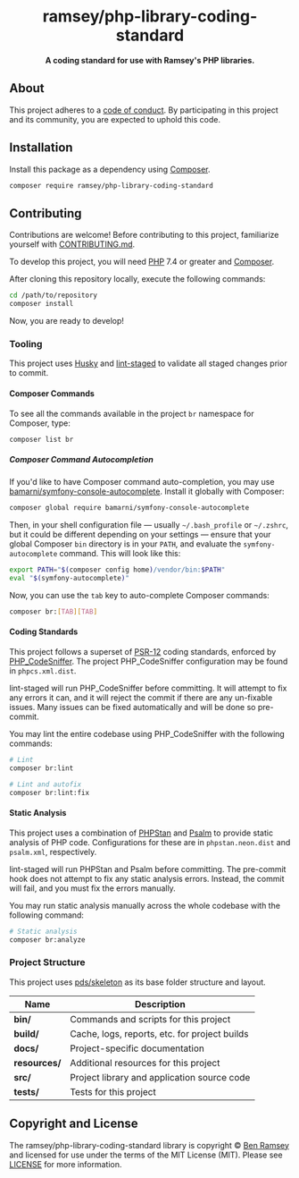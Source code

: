 <h1 align="center">ramsey/php-library-coding-standard</h1>

<p align="center">
    <strong>A coding standard for use with Ramsey's PHP libraries.</strong>
</p>

<!--
TODO: Make sure the following URLs are correct and working for your project.
      Then, remove these comments to display the badges, giving users a quick
      overview of your package.

<p align="center">
    <a href="https://github.com/ramsey/php-library-coding-standard"><img src="http://img.shields.io/badge/source-ramsey/php-library-coding-standard-blue.svg?style=flat-square" alt="Source Code"></a>
    <a href="https://packagist.org/packages/ramsey/php-library-coding-standard"><img src="https://img.shields.io/packagist/v/ramsey/php-library-coding-standard.svg?style=flat-square&label=release" alt="Download Package"></a>
    <a href="https://php.net"><img src="https://img.shields.io/packagist/php-v/ramsey/php-library-coding-standard.svg?style=flat-square&colorB=%238892BF" alt="PHP Programming Language"></a>
    <br>
    <a href="https://github.com/ramsey/php-library-coding-standard/actions?query=workflow%3Amain"><img src="https://img.shields.io/github/workflow/status/ramsey/php-library-coding-standard/main?logo=github&style=flat-square" alt="Build Status"></a>
    <a href="https://codeclimate.com/github/ramsey/php-library-coding-standard"><img src="https://img.shields.io/codeclimate/coverage/ramsey/php-library-coding-standard?logo=Code%20Climate&style=flat-square" alt="Code Coverage"></a>
    <a href="https://codeclimate.com/github/ramsey/php-library-coding-standard"><img src="https://img.shields.io/codeclimate/coverage-letter/ramsey/php-library-coding-standard?label=maintainability&logo=Code%20Climate&style=flat-square" alt="Maintainability"></a>
    <br>
    <a href="https://github.com/ramsey/php-library-coding-standard/blob/master/LICENSE"><img src="https://img.shields.io/packagist/l/ramsey/php-library-coding-standard.svg?style=flat-square&colorB=darkcyan" alt="Read License"></a>
    <a href="https://packagist.org/packages/ramsey/php-library-coding-standard/stats"><img src="https://img.shields.io/packagist/dt/ramsey/php-library-coding-standard.svg?style=flat-square&colorB=darkmagenta" alt="Package downloads on Packagist"></a>
    <a href="https://phpc.chat/channel/ramsey"><img src="https://img.shields.io/badge/phpc.chat-%23ramsey-darkslateblue?style=flat-square" alt="Chat with the maintainers"></a>
</p>
-->


## About

<!--
TODO: Use this space to provide more details about your package. Try to be
      concise. This is the introduction to your package. Let others know what
      your package does and how it can help them build applications.
-->


This project adheres to a [code of conduct](CODE_OF_CONDUCT.md).
By participating in this project and its community, you are expected to
uphold this code.


## Installation

Install this package as a dependency using [Composer](https://getcomposer.org).

``` bash
composer require ramsey/php-library-coding-standard
```

<!--
## Usage

Provide a brief description or short example of how to use this library.
If you need to provide more detailed examples, use the `docs/` directory
and provide a link here to the documentation.

``` php
use Ramsey\Example;

$example = new Example();
echo $example->greet('fellow human');
```
-->


## Contributing

Contributions are welcome! Before contributing to this project, familiarize
yourself with [CONTRIBUTING.md](CONTRIBUTING.md).

To develop this project, you will need [PHP](https://www.php.net) 7.4 or greater
and [Composer](https://getcomposer.org).

After cloning this repository locally, execute the following commands:

``` bash
cd /path/to/repository
composer install
```

Now, you are ready to develop!

### Tooling

This project uses [Husky](https://github.com/typicode/husky) and
[lint-staged](https://github.com/okonet/lint-staged) to validate all staged
changes prior to commit.

#### Composer Commands

To see all the commands available in the project `br` namespace for
Composer, type:

``` bash
composer list br
```

##### Composer Command Autocompletion

If you'd like to have Composer command auto-completion, you may use
[bamarni/symfony-console-autocomplete](https://github.com/bamarni/symfony-console-autocomplete).
Install it globally with Composer:

``` bash
composer global require bamarni/symfony-console-autocomplete
```

Then, in your shell configuration file — usually `~/.bash_profile` or `~/.zshrc`,
but it could be different depending on your settings — ensure that your global
Composer `bin` directory is in your `PATH`, and evaluate the
`symfony-autocomplete` command. This will look like this:

``` bash
export PATH="$(composer config home)/vendor/bin:$PATH"
eval "$(symfony-autocomplete)"
```

Now, you can use the `tab` key to auto-complete Composer commands:

``` bash
composer br:[TAB][TAB]
```

#### Coding Standards

This project follows a superset of [PSR-12](https://www.php-fig.org/psr/psr-12/)
coding standards, enforced by [PHP_CodeSniffer](https://github.com/squizlabs/PHP_CodeSniffer).
The project PHP_CodeSniffer configuration may be found in `phpcs.xml.dist`.

lint-staged will run PHP_CodeSniffer before committing. It will attempt to fix
any errors it can, and it will reject the commit if there are any un-fixable
issues. Many issues can be fixed automatically and will be done so pre-commit.

You may lint the entire codebase using PHP_CodeSniffer with the following
commands:

``` bash
# Lint
composer br:lint

# Lint and autofix
composer br:lint:fix
```

#### Static Analysis

This project uses a combination of [PHPStan](https://github.com/phpstan/phpstan)
and [Psalm](https://github.com/vimeo/psalm) to provide static analysis of PHP
code. Configurations for these are in `phpstan.neon.dist` and `psalm.xml`,
respectively.

lint-staged will run PHPStan and Psalm before committing. The pre-commit hook
does not attempt to fix any static analysis errors. Instead, the commit will
fail, and you must fix the errors manually.

You may run static analysis manually across the whole codebase with the
following command:

``` bash
# Static analysis
composer br:analyze
```

### Project Structure

This project uses [pds/skeleton](https://github.com/php-pds/skeleton) as its
base folder structure and layout.

| Name              | Description                                    |
| ------------------| ---------------------------------------------- |
| **bin/**          | Commands and scripts for this project          |
| **build/**        | Cache, logs, reports, etc. for project builds  |
| **docs/**         | Project-specific documentation                 |
| **resources/**    | Additional resources for this project          |
| **src/**          | Project library and application source code    |
| **tests/**        | Tests for this project                         |





## Copyright and License

The ramsey/php-library-coding-standard library is copyright © [Ben Ramsey](https://benramsey.com)
and licensed for use under the terms of the
MIT License (MIT). Please see [LICENSE](LICENSE) for more information.


